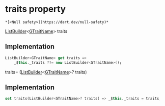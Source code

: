 


# traits property




    *[<Null safety>](https://dart.dev/null-safety)*




[ListBuilder](https://pub.dev/documentation/built_collection/5.1.1/built_collection/ListBuilder-class.html)&lt;[GTraitName](../../third_party_yonomi_graphql_schema___generated___schema.docs.schema.gql/GTraitName-class.md)> traits
  







## Implementation

```dart
ListBuilder<GTraitName> get traits =>
    _$this._traits ??= new ListBuilder<GTraitName>();
```




traits=
([ListBuilder](https://pub.dev/documentation/built_collection/5.1.1/built_collection/ListBuilder-class.html)&lt;[GTraitName](../../third_party_yonomi_graphql_schema___generated___schema.docs.schema.gql/GTraitName-class.md)>? traits)  







## Implementation

```dart
set traits(ListBuilder<GTraitName>? traits) => _$this._traits = traits;
```







